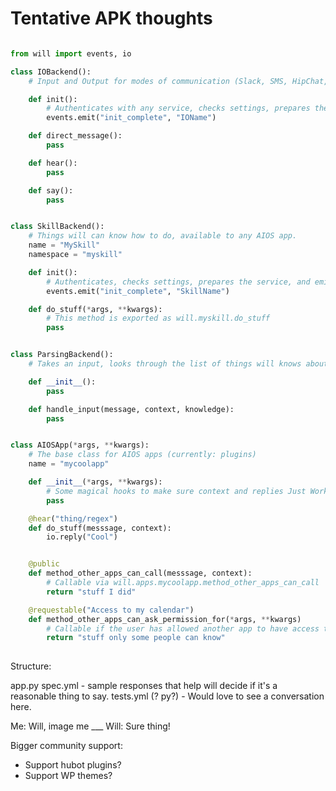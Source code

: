 # Tentative APK thoughts


```python

from will import events, io

class IOBackend():
    # Input and Output for modes of communication (Slack, SMS, HipChat, HTTP, etc)

    def init():
        # Authenticates with any service, checks settings, prepares the service, and emits an "init_complete" event.
        events.emit("init_complete", "IOName")

    def direct_message():
        pass

    def hear():
        pass

    def say():
        pass


class SkillBackend():
    # Things will can know how to do, available to any AIOS app.
    name = "MySkill"
    namespace = "myskill"

    def init():
        # Authenticates, checks settings, prepares the service, and emitsn "init_complete" event.
        events.emit("init_complete", "SkillName")

    def do_stuff(*args, **kwargs):
        # This method is exported as will.myskill.do_stuff
        pass


class ParsingBackend():
    # Takes an input, looks through the list of things will knows about, and decides what (if anything) to do.

    def __init__():
        pass

    def handle_input(message, context, knowledge):
        pass


class AIOSApp(*args, **kwargs):
    # The base class for AIOS apps (currently: plugins)
    name = "mycoolapp"

    def __init__(*args, **kwargs):
        # Some magical hooks to make sure context and replies Just Work TM.
        pass

    @hear("thing/regex")
    def do_stuff(messsage, context):
        io.reply("Cool")


    @public
    def method_other_apps_can_call(messsage, context):
        # Callable via will.apps.mycoolapp.method_other_apps_can_call
        return "stuff I did"

    @requestable("Access to my calendar")
    def method_other_apps_can_ask_permission_for(*args, **kwargs)
        # Callable if the user has allowed another app to have access to this app.
        return "stuff only some people can know"
        
```


Structure:

app.py
spec.yml - sample responses that help will decide if it's a reasonable thing to say.
tests.yml (?  py?)  - Would love to see a conversation here.

Me:  Will, image me ___ 
Will:  Sure thing!  <image>




Bigger community support:

- Support hubot plugins?
- Support WP themes?